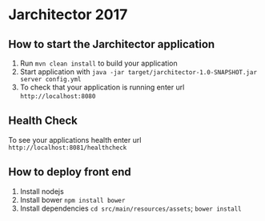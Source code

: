 # Jarchitector 2017

How to start the Jarchitector application
---

1. Run `mvn clean install` to build your application
1. Start application with `java -jar target/jarchitector-1.0-SNAPSHOT.jar server config.yml`
1. To check that your application is running enter url `http://localhost:8080`

Health Check
---

To see your applications health enter url `http://localhost:8081/healthcheck`

How to deploy front end
---

1. Install nodejs
2. Install bower `npm install bower`
3. Install dependencies
`cd src/main/resources/assets`;
`bower install`

